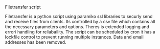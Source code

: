Filetransfer script 

Filetransfer is a python script using paramiko ssl libraries to securly send and receive files from clients. 
Its controlled by a csv file which contains all the necessary parameters and options. Theres is extended logging and errori handling for reliabaility. 
The script can be scheduled by cron it has a lockfile control to prevent running multiple instances. 
Data and email addresses has been removed. 
